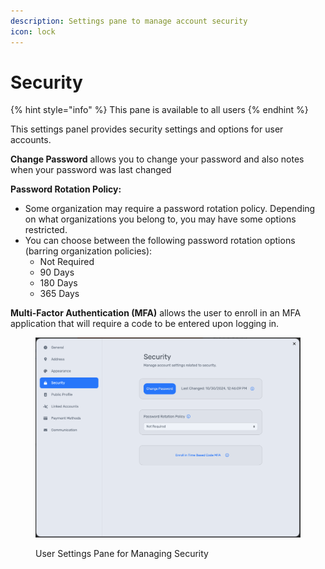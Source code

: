 ```yaml
---
description: Settings pane to manage account security
icon: lock
---
```


# Security

{% hint style="info" %}
This pane is available to all users
{% endhint %}

This settings panel provides security settings and options for user accounts.

**Change Password** allows you to change your password and also notes when your password was last changed

**Password Rotation Policy:**

* Some organization may require a password rotation policy. Depending on what organizations you belong to, you may have some options restricted.
* You can choose between the following password rotation options (barring organization policies):
  * Not Required
  * 90 Days
  * 180 Days
  * 365 Days

**Multi-Factor Authentication (MFA)** allows the user to enroll in an MFA application that will require a code to be entered upon logging in.

<figure><img src="../../.gitbook/assets/image (3).png" alt=""><figcaption><p>User Settings Pane for Managing Security</p></figcaption></figure>
